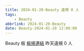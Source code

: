 ```yaml
---
title: 2024-01-20-Beauty 違規 0 人
tags:
    - Beauty
abbrlink: 2024-01-20-Beauty
date: Beauty-2024-01-20 12:00:00
---
```

Beauty 板 [板規連結](https://www.ptt.cc/bbs/Beauty/M.1630069980.A.84B.html)
昨天違規 0 人
